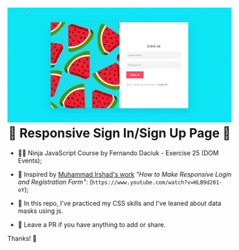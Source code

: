 <h1 align="center"> 
  <img alt="preview" src="https://raw.githubusercontent.com/freirart/responsive-signIn-signUp/master/signin-signup.gif" /><br />
  🍉 Responsive Sign In/Sign Up Page 🍉
</h1>

- 🐱‍👤 Ninja JavaScript Course by Fernando Daciuk - Exercise 25 (DOM Events);

- 🚀 Inspired by <a href="https://www.youtube.com/channel/UCbwXnUipZsLfUckBPsC7Jog" target="_blank">Muhammad Irshad's work</a> <i>"How to Make Responsive Login and Registration Form"</i>: (`https://www.youtube.com/watch?v=HLB9d201-oY`);

- 📝 In this repo, I've practiced my CSS skills and I've leaned about data masks using js.

- 🤞 Leave a PR if you have anything to add or share.

Thanks! 🤙


